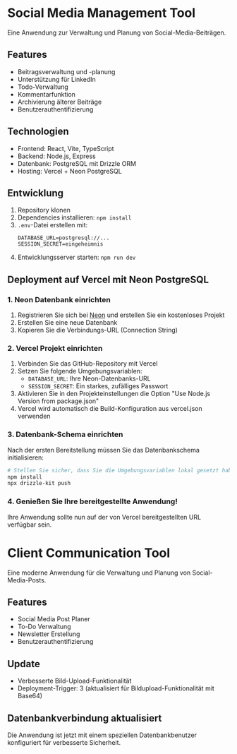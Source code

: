 # Social Media Management Tool

Eine Anwendung zur Verwaltung und Planung von Social-Media-Beiträgen.

## Features

- Beitragsverwaltung und -planung
- Unterstützung für LinkedIn
- Todo-Verwaltung
- Kommentarfunktion
- Archivierung älterer Beiträge
- Benutzerauthentifizierung

## Technologien

- Frontend: React, Vite, TypeScript
- Backend: Node.js, Express
- Datenbank: PostgreSQL mit Drizzle ORM
- Hosting: Vercel + Neon PostgreSQL

## Entwicklung

1. Repository klonen
2. Dependencies installieren: `npm install`
3. `.env`-Datei erstellen mit:
   ```
   DATABASE_URL=postgresql://...
   SESSION_SECRET=eingeheimnis
   ```
4. Entwicklungsserver starten: `npm run dev`

## Deployment auf Vercel mit Neon PostgreSQL

### 1. Neon Datenbank einrichten
1. Registrieren Sie sich bei [Neon](https://neon.tech) und erstellen Sie ein kostenloses Projekt
2. Erstellen Sie eine neue Datenbank
3. Kopieren Sie die Verbindungs-URL (Connection String)

### 2. Vercel Projekt einrichten
1. Verbinden Sie das GitHub-Repository mit Vercel
2. Setzen Sie folgende Umgebungsvariablen:
   - `DATABASE_URL`: Ihre Neon-Datenbanks-URL
   - `SESSION_SECRET`: Ein starkes, zufälliges Passwort
3. Aktivieren Sie in den Projekteinstellungen die Option "Use Node.js Version from package.json"
4. Vercel wird automatisch die Build-Konfiguration aus vercel.json verwenden

### 3. Datenbank-Schema einrichten
Nach der ersten Bereitstellung müssen Sie das Datenbankschema initialisieren:
```bash
# Stellen Sie sicher, dass Sie die Umgebungsvariablen lokal gesetzt haben
npm install
npx drizzle-kit push
```

### 4. Genießen Sie Ihre bereitgestellte Anwendung!
Ihre Anwendung sollte nun auf der von Vercel bereitgestellten URL verfügbar sein.

# Client Communication Tool

Eine moderne Anwendung für die Verwaltung und Planung von Social-Media-Posts.

## Features

- Social Media Post Planer
- To-Do Verwaltung
- Newsletter Erstellung
- Benutzerauthentifizierung

## Update
- Verbesserte Bild-Upload-Funktionalität
- Deployment-Trigger: 3 (aktualisiert für Bildupload-Funktionalität mit Base64)

## Datenbankverbindung aktualisiert
Die Anwendung ist jetzt mit einem speziellen Datenbankbenutzer konfiguriert für verbesserte Sicherheit. 